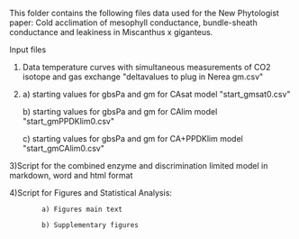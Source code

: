 This folder contains the following files data used for the New Phytologist paper:
Cold acclimation of mesophyll conductance, bundle-sheath conductance and leakiness in Miscanthus x giganteus.

Input files
  1) Data temperature curves with simultaneous measurements of CO2 isotope and gas exchange "deltavalues to plug in Nerea gm.csv"
  
  2) a) starting values for gbsPa and gm for CAsat model "start_gmsat0.csv"
  
     b) starting values for gbsPa and gm for CAlim model "start_gmPPDKlim0.csv"
     
     c) starting values for gbsPa and gm for CA+PPDKlim model "start_gmCAlim0.csv"
     
  3)Script for the combined enzyme and discrimination limited model in markdown, word and html format
  
  4)Script for Figures and Statistical Analysis: 
  
            a) Figures main text
            
            b) Supplementary figures
            

